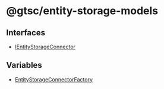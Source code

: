 # @gtsc/entity-storage-models

## Interfaces

- [IEntityStorageConnector](interfaces/IEntityStorageConnector.md)

## Variables

- [EntityStorageConnectorFactory](variables/EntityStorageConnectorFactory.md)
